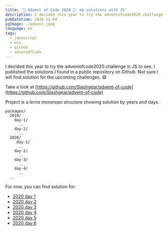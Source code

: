 ```yaml
---
title: '🎄 Advent of Code 2020 🎄: my solutions with JS'
description: I decided this year to try the adventofcode2020 challenge in JS to see. I published the solutions I found in a public repository on Github.
pubDatetime: 2020-12-04
ogImage: ./advent.jpeg
language: en
tags:
  - javascript
  - oss
  - github
  - adventOfCode
---
```


I decided this year to try the adventofcode2020 challenge in JS to see.
I published the solutions I found in a public repository on Github.
Not sure I will find solution for the upcoming challenges. 😅

Take a look at [https://github.com/Slashgear/advent-of-code](https://github.com/Slashgear/advent-of-code)

Project is a _lerna monorepo structure_ showing solution by years and days.

```
packages/
  2019/
    day-1/
      ..
    day-2/
      ..
  2020/
     day-1/
      ..
    day-2/
      ..
    day-3/
      ..
    day-4/
      ..
  ..
```

For now, you can find solution for:

- [2020 day 1](https://github.com/Slashgear/advent-of-code/tree/main/packages/2020/day-1)
- [2020 day 2](https://github.com/Slashgear/advent-of-code/tree/main/packages/2020/day-2)
- [2020 day 3](https://github.com/Slashgear/advent-of-code/tree/main/packages/2020/day-3)
- [2020 day 4](https://github.com/Slashgear/advent-of-code/tree/main/packages/2020/day-4)
- [2020 day 5](https://github.com/Slashgear/advent-of-code/tree/main/packages/2020/day-5)
- [2020 day 6](https://github.com/Slashgear/advent-of-code/tree/main/packages/2020/day-6)
